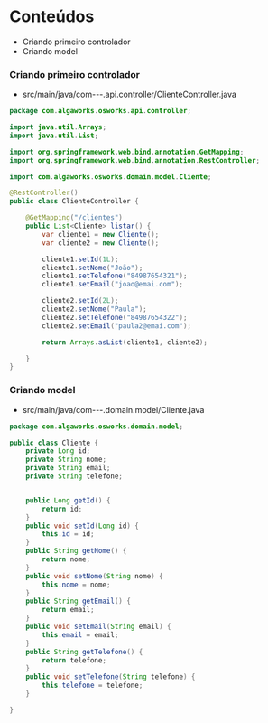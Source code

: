 # Conteúdos

- Criando primeiro controlador
- Criando model

### Criando primeiro controlador

- src/main/java/com---.api.controller/ClienteController.java

```java
package com.algaworks.osworks.api.controller;

import java.util.Arrays;
import java.util.List;

import org.springframework.web.bind.annotation.GetMapping;
import org.springframework.web.bind.annotation.RestController;

import com.algaworks.osworks.domain.model.Cliente;

@RestController()
public class ClienteController {

	@GetMapping("/clientes")
	public List<Cliente> listar() {
		var cliente1 = new Cliente();
		var cliente2 = new Cliente();

		cliente1.setId(1L);
		cliente1.setNome("João");
		cliente1.setTelefone("84987654321");
		cliente1.setEmail("joao@emai.com");

		cliente2.setId(2L);
		cliente2.setNome("Paula");
		cliente2.setTelefone("84987654322");
		cliente2.setEmail("paula2@emai.com");

		return Arrays.asList(cliente1, cliente2);

	}
}


```

### Criando model

- src/main/java/com---.domain.model/Cliente.java

```java
package com.algaworks.osworks.domain.model;

public class Cliente {
	private Long id;
	private String nome;
	private String email;
	private String telefone;


	public Long getId() {
		return id;
	}
	public void setId(Long id) {
		this.id = id;
	}
	public String getNome() {
		return nome;
	}
	public void setNome(String nome) {
		this.nome = nome;
	}
	public String getEmail() {
		return email;
	}
	public void setEmail(String email) {
		this.email = email;
	}
	public String getTelefone() {
		return telefone;
	}
	public void setTelefone(String telefone) {
		this.telefone = telefone;
	}

}

```
